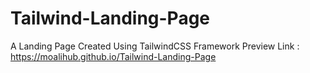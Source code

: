 # Tailwind-Landing-Page
A Landing Page Created Using TailwindCSS Framework
Preview Link : https://moalihub.github.io/Tailwind-Landing-Page
